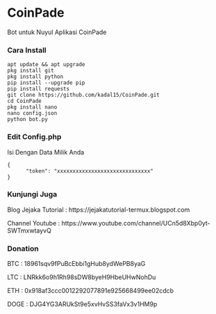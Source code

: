 # CoinPade

<p>Bot untuk Nuyul Aplikasi CoinPade</p>

### Cara Install

<pre><code>apt update && apt upgrade
pkg install git
pkg install python
pip install --upgrade pip
pip install requests
git clone https://github.com/kadal15/CoinPade.git
cd CoinPade
pkg install nano
nano config.json
python bot.py</code></pre>

### Edit Config.php

<p>Isi Dengan Data Milik Anda</p>

<pre><code>{
      "token": "xxxxxxxxxxxxxxxxxxxxxxxxxxxxxx"
}</code></pre>

### Kunjungi Juga

<p>Blog Jejaka Tutorial : https://jejakatutorial-termux.blogspot.com</p>

<p>Channel Youtube : https://www.youtube.com/channel/UCn5d8Xbp0yt-SWTmxwtayvQ</p>

### Donation

<p>BTC  : 18961sqv9fPuBcEbbi1gHub8ydWePB8yaG</p>

<p>LTC  : LNRkk6o9h1Rh98sDW8byeH9HbeUHwNohDu</p>

<p>ETH  : 0x918af3ccc0012292077891e925668499ee02cdcb</p>

<p>DOGE : DJG4YG3ARUkSt9e5xvHvSS3faVx3v1HM9p</p>
